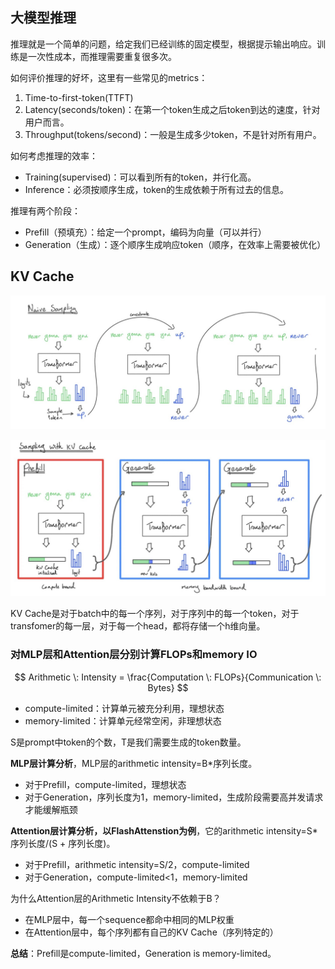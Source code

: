 ## 大模型推理

推理就是一个简单的问题，给定我们已经训练的固定模型，根据提示输出响应。训练是一次性成本，而推理需要重复很多次。

如何评价推理的好坏，这里有一些常见的metrics：

1. Time-to-first-token(TTFT)
2. Latency(seconds/token)：在第一个token生成之后token到达的速度，针对用户而言。
3. Throughput(tokens/second)：一般是生成多少token，不是针对所有用户。

如何考虑推理的效率：

* Training(supervised)：可以看到所有的token，并行化高。
* Inference：必须按顺序生成，token的生成依赖于所有过去的信息。

推理有两个阶段：

* Prefill（预填充）：给定一个prompt，编码为向量（可以并行）
* Generation（生成）：逐个顺序生成响应token（顺序，在效率上需要被优化）

 

## KV Cache

![](./img/inference-1.jpg)

![](./img/inference-2.jpg)

KV Cache是对于batch中的每一个序列，对于序列中的每一个token，对于transfomer的每一层，对于每一个head，都将存储一个h维向量。



### 对MLP层和Attention层分别计算FLOPs和memory IO

$$
Arithmetic \: Intensity = \frac{Computation \: FLOPs}{Communication \: Bytes} 
$$

* compute-limited：计算单元被充分利用，理想状态
* memory-limited：计算单元经常空闲，非理想状态

S是prompt中token的个数，T是我们需要生成的token数量。

**MLP层计算分析**，MLP层的arithmetic intensity=B*序列长度。

* 对于Prefill，compute-limited，理想状态
* 对于Generation，序列长度为1，memory-limited，生成阶段需要高并发请求才能缓解瓶颈

**Attention层计算分析，以FlashAttenstion为例**，它的arithmetic intensity=S*序列长度/(S + 序列长度)。

* 对于Prefill，arithmetic intensity=S/2，compute-limited
* 对于Generation，compute-limited<1，memory-limited

为什么Attention层的Arithmetic Intensity不依赖于B？

* 在MLP层中，每一个sequence都命中相同的MLP权重
* 在Attention层中，每个序列都有自己的KV Cache（序列特定的）

**总结**：Prefill是compute-limited，Generation is memory-limited。



